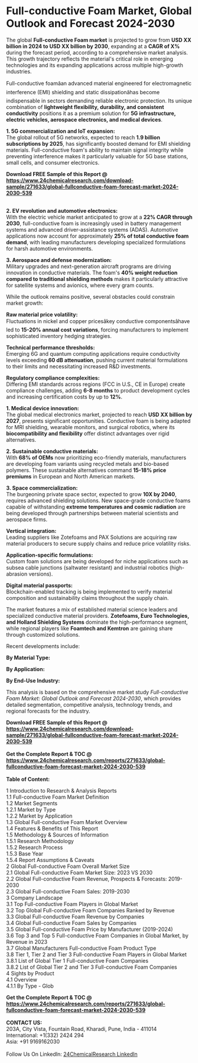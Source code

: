 <h1>Full-conductive Foam Market, Global Outlook and Forecast 2024-2030</h1><p>The global <strong>Full-conductive Foam market</strong> is projected to grow from <strong>USD XX billion in 2024 to USD XX billion by 2030</strong>, expanding at a <strong>CAGR of X%</strong> during the forecast period, according to a comprehensive market analysis. This growth trajectory reflects the material's critical role in emerging technologies and its expanding applications across multiple high-growth industries.</p><p>Full-conductive foamâan advanced material engineered for electromagnetic interference (EMI) shielding and static dissipationâhas become indispensable in sectors demanding reliable electronic protection. Its unique combination of <strong>lightweight flexibility, durability, and consistent conductivity</strong> positions it as a premium solution for <strong>5G infrastructure, electric vehicles, aerospace electronics, and medical devices</strong>.</p><p><strong>1. 5G commercialization and IoT expansion:</strong><br>
The global rollout of 5G networks, expected to reach <strong>1.9 billion subscriptions by 2025</strong>, has significantly boosted demand for EMI shielding materials. Full-conductive foam's ability to maintain signal integrity while preventing interference makes it particularly valuable for 5G base stations, small cells, and consumer electronics.</p><div><b>Download FREE Sample of this Report @ 
            <a href="https://www.24chemicalresearch.com/download-sample/271633/global-fullconductive-foam-forecast-market-2024-2030-539">
            https://www.24chemicalresearch.com/download-sample/271633/global-fullconductive-foam-forecast-market-2024-2030-539</a></b></div><br><p><strong>2. EV revolution and automotive electronics:</strong><br>
With the electric vehicle market anticipated to grow at a <strong>22% CAGR through 2030</strong>, full-conductive foam is increasingly used in battery management systems and advanced driver-assistance systems (ADAS). Automotive applications now account for approximately <strong>25% of total conductive foam demand</strong>, with leading manufacturers developing specialized formulations for harsh automotive environments.</p><p><strong>3. Aerospace and defense modernization:</strong><br>
Military upgrades and next-generation aircraft programs are driving innovation in conductive materials. The foam's <strong>40% weight reduction compared to traditional shielding methods</strong> makes it particularly attractive for satellite systems and avionics, where every gram counts.</p><p>While the outlook remains positive, several obstacles could constrain market growth:</p><p><strong>Raw material price volatility:</strong><br>
        Fluctuations in nickel and copper pricesâkey conductive componentsâhave led to <strong>15-20% annual cost variations</strong>, forcing manufacturers to implement sophisticated inventory hedging strategies.</p><p><strong>Technical performance thresholds:</strong><br>
        Emerging 6G and quantum computing applications require conductivity levels exceeding <strong>60 dB attenuation</strong>, pushing current material formulations to their limits and necessitating increased R&amp;D investments.</p><p><strong>Regulatory compliance complexities:</strong><br>
        Differing EMI standards across regions (FCC in U.S., CE in Europe) create compliance challenges, adding <strong>6-8 months</strong> to product development cycles and increasing certification costs by up to <strong>12%</strong>.</p><p><strong>1. Medical device innovation:</strong><br>
The global medical electronics market, projected to reach <strong>USD XX billion by 2027</strong>, presents significant opportunities. Conductive foam is being adapted for MRI shielding, wearable monitors, and surgical robotics, where its <strong>biocompatibility and flexibility</strong> offer distinct advantages over rigid alternatives.</p><p><strong>2. Sustainable conductive materials:</strong><br>
With <strong>68% of OEMs</strong> now prioritizing eco-friendly materials, manufacturers are developing foam variants using recycled metals and bio-based polymers. These sustainable alternatives command <strong>15-18% price premiums</strong> in European and North American markets.</p><p><strong>3. Space commercialization:</strong><br>
The burgeoning private space sector, expected to grow <strong>10X by 2040</strong>, requires advanced shielding solutions. New space-grade conductive foams capable of withstanding <strong>extreme temperatures and cosmic radiation</strong> are being developed through partnerships between material scientists and aerospace firms.</p><p><strong>Vertical integration:</strong><br>
        Leading suppliers like Zotefoams and PAX Solutions are acquiring raw material producers to secure supply chains and reduce price volatility risks.</p><p><strong>Application-specific formulations:</strong><br>
        Custom foam solutions are being developed for niche applications such as subsea cable junctions (saltwater resistant) and industrial robotics (high-abrasion versions).</p><p><strong>Digital material passports:</strong><br>
        Blockchain-enabled tracking is being implemented to verify material composition and sustainability claims throughout the supply chain.</p><p>The market features a mix of established material science leaders and specialized conductive material providers. <strong>Zotefoams, Euro Technologies, and Holland Shielding Systems</strong> dominate the high-performance segment, while regional players like <strong>Foamtech and Kemtron</strong> are gaining share through customized solutions.</p><p>Recent developments include:</p><p><strong>By Material Type:</strong></p><p><strong>By Application:</strong></p><p><strong>By End-Use Industry:</strong></p><p>This analysis is based on the comprehensive market study <em>Full-conductive Foam Market: Global Outlook and Forecast 2024-2030</em>, which provides detailed segmentation, competitive analysis, technology trends, and regional forecasts for the industry.</p><div><b>Download FREE Sample of this Report @ 
            <a href="https://www.24chemicalresearch.com/download-sample/271633/global-fullconductive-foam-forecast-market-2024-2030-539">
            https://www.24chemicalresearch.com/download-sample/271633/global-fullconductive-foam-forecast-market-2024-2030-539</a></b></div><br><div><b>Get the Complete Report & TOC @ 
            <a href="https://www.24chemicalresearch.com/reports/271633/global-fullconductive-foam-forecast-market-2024-2030-539">
            https://www.24chemicalresearch.com/reports/271633/global-fullconductive-foam-forecast-market-2024-2030-539</a></b></div><br>
            <b>Table of Content:</b><p>1 Introduction to Research & Analysis Reports<br />
    1.1 Full-conductive Foam Market Definition<br />
    1.2 Market Segments<br />
        1.2.1 Market by Type<br />
        1.2.2 Market by Application<br />
    1.3 Global Full-conductive Foam Market Overview<br />
    1.4 Features & Benefits of This Report<br />
    1.5 Methodology & Sources of Information<br />
        1.5.1 Research Methodology<br />
        1.5.2 Research Process<br />
        1.5.3 Base Year<br />
        1.5.4 Report Assumptions & Caveats<br />
2 Global Full-conductive Foam Overall Market Size<br />
    2.1 Global Full-conductive Foam Market Size: 2023 VS 2030<br />
    2.2 Global Full-conductive Foam Revenue, Prospects & Forecasts: 2019-2030<br />
    2.3 Global Full-conductive Foam Sales: 2019-2030<br />
3 Company Landscape<br />
    3.1 Top Full-conductive Foam Players in Global Market<br />
    3.2 Top Global Full-conductive Foam Companies Ranked by Revenue<br />
    3.3 Global Full-conductive Foam Revenue by Companies<br />
    3.4 Global Full-conductive Foam Sales by Companies<br />
    3.5 Global Full-conductive Foam Price by Manufacturer (2019-2024)<br />
    3.6 Top 3 and Top 5 Full-conductive Foam Companies in Global Market, by Revenue in 2023<br />
    3.7 Global Manufacturers Full-conductive Foam Product Type<br />
    3.8 Tier 1, Tier 2 and Tier 3 Full-conductive Foam Players in Global Market<br />
        3.8.1 List of Global Tier 1 Full-conductive Foam Companies<br />
        3.8.2 List of Global Tier 2 and Tier 3 Full-conductive Foam Companies<br />
4 Sights by Product<br />
    4.1 Overview<br />
        4.1.1 By Type - Glob</p><div><b>Get the Complete Report & TOC @ 
            <a href="https://www.24chemicalresearch.com/reports/271633/global-fullconductive-foam-forecast-market-2024-2030-539">
            https://www.24chemicalresearch.com/reports/271633/global-fullconductive-foam-forecast-market-2024-2030-539</a></b></div><br><b>CONTACT US:</b><br>
            203A, City Vista, Fountain Road, Kharadi, Pune, India - 411014<br>
            International: +1(332) 2424 294<br>
            Asia: +91 9169162030 <br><br>
            Follow Us On LinkedIn: <a href="https://www.linkedin.com/company/24chemicalresearch/">24ChemicalResearch LinkedIn</a>